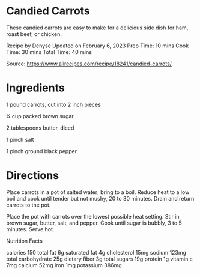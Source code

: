 # Candied Carrots
These candied carrots are easy to make for a delicious side dish for ham, roast beef, or chicken.

Recipe by Denyse  Updated on February 6, 2023
Prep Time: 10 mins
Cook Time: 30 mins
Total Time: 40 mins

Source: https://www.allrecipes.com/recipe/18241/candied-carrots/

# Ingredients
1 pound carrots, cut into 2 inch pieces

¼ cup packed brown sugar

2 tablespoons butter, diced

1 pinch salt

1 pinch ground black pepper
# Directions
Place carrots in a pot of salted water; bring to a boil. Reduce heat to a low boil and cook until tender but not mushy, 20 to 30 minutes. Drain and return carrots to the pot.

Place the pot with carrots over the lowest possible heat setting. Stir in brown sugar, butter, salt, and pepper. Cook until sugar is bubbly, 3 to 5 minutes. Serve hot.

Nutrition Facts
 
calories
150
 total fat 6g  saturated fat 4g  cholesterol 15mg  sodium 123mg  total carbohydrate 25g  dietary fiber 3g  total sugars 19g  protein 1g  vitamin c 7mg  calcium 52mg  iron 1mg  potassium 386mg